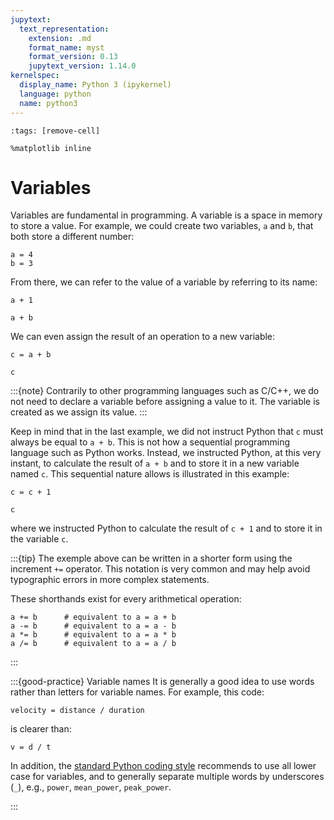 ```yaml
---
jupytext:
  text_representation:
    extension: .md
    format_name: myst
    format_version: 0.13
    jupytext_version: 1.14.0
kernelspec:
  display_name: Python 3 (ipykernel)
  language: python
  name: python3
---
```


```{code-cell} ipython3
:tags: [remove-cell]

%matplotlib inline
```

# Variables

Variables are fundamental in programming. A variable is a space in memory to store a value. For example, we could create two variables, `a` and `b`, that both store a different number:

```{code-cell} ipython3
a = 4
b = 3
```

From there, we can refer to the value of a variable by referring to its name:

```{code-cell} ipython3
a + 1
```

```{code-cell} ipython3
a + b
```

We can even assign the result of an operation to a new variable:

```{code-cell} ipython3
c = a + b

c
```

:::{note}
Contrarily to other programming languages such as C/C++, we do not need to declare a variable before assigning a value to it. The variable is created as we assign its value.
:::

Keep in mind that in the last example, we did not instruct Python that `c` must always be equal to `a + b`. This is not how a sequential programming language such as Python works. Instead, we instructed Python, at this very instant, to calculate the result of `a + b` and to store it in a new variable named `c`. This sequential nature allows is illustrated in this example:

```{code-cell} ipython3
c = c + 1

c
```

where we instructed Python to calculate the result of `c + 1` and to store it in the variable `c`.

:::{tip}
The exemple above can be written in a shorter form using the increment `+=` operator. This notation is very common and may help avoid typographic errors in more complex statements.

These shorthands exist for every arithmetical operation:

```
a += b      # equivalent to a = a + b
a -= b      # equivalent to a = a - b
a *= b      # equivalent to a = a * b
a /= b      # equivalent to a = a / b
```
:::


:::{good-practice} Variable names
It is generally a good idea to use words rather than letters for variable names. For example, this code:

```
velocity = distance / duration
```

is clearer than:

```
v = d / t
```

In addition, the [standard Python coding style](https://pep8.org/) recommends to use all lower case for variables, and to generally separate multiple words by underscores (`_`), e.g., `power`, `mean_power`, `peak_power`.

:::
